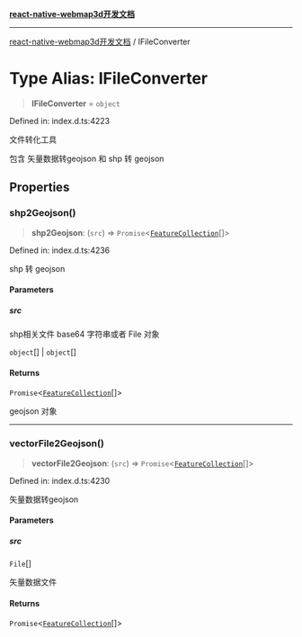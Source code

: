 [**react-native-webmap3d开发文档**](../README.md)

***

[react-native-webmap3d开发文档](../globals.md) / IFileConverter

# Type Alias: IFileConverter

> **IFileConverter** = `object`

Defined in: index.d.ts:4223

文件转化工具

包含 矢量数据转geojson 和 shp 转 geojson

## Properties

### shp2Geojson()

> **shp2Geojson**: (`src`) => `Promise`\<[`FeatureCollection`](../interfaces/FeatureCollection.md)[]\>

Defined in: index.d.ts:4236

shp 转 geojson

#### Parameters

##### src

shp相关文件 base64 字符串或者 File 对象

`object`[] | `object`[]

#### Returns

`Promise`\<[`FeatureCollection`](../interfaces/FeatureCollection.md)[]\>

geojson 对象

***

### vectorFile2Geojson()

> **vectorFile2Geojson**: (`src`) => `Promise`\<[`FeatureCollection`](../interfaces/FeatureCollection.md)[]\>

Defined in: index.d.ts:4230

矢量数据转geojson

#### Parameters

##### src

`File`[]

矢量数据文件

#### Returns

`Promise`\<[`FeatureCollection`](../interfaces/FeatureCollection.md)[]\>
